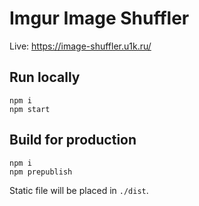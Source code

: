 # Imgur Image Shuffler
Live: https://image-shuffler.u1k.ru/

## Run locally
```
npm i
npm start
```

## Build for production
```
npm i
npm prepublish
```

Static file will be placed in ```./dist```.